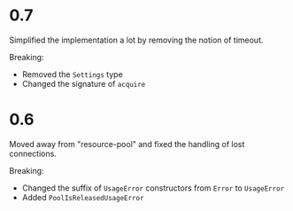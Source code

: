 # 0.7

Simplified the implementation a lot by removing the notion of timeout.

Breaking:
- Removed the `Settings` type
- Changed the signature of `acquire`

# 0.6

Moved away from "resource-pool" and fixed the handling of lost connections.

Breaking:

- Changed the suffix of `UsageError` constructors from `Error` to `UsageError`
- Added `PoolIsReleasedUsageError`
